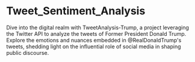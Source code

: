# Tweet_Sentiment_Analysis
Dive into the digital realm with TweetAnalysis-Trump, a project leveraging the Twitter API to analyze the tweets of Former President Donald Trump. Explore the emotions and nuances embedded in @RealDonaldTrump's tweets, shedding light on the influential role of social media in shaping public discourse. 

